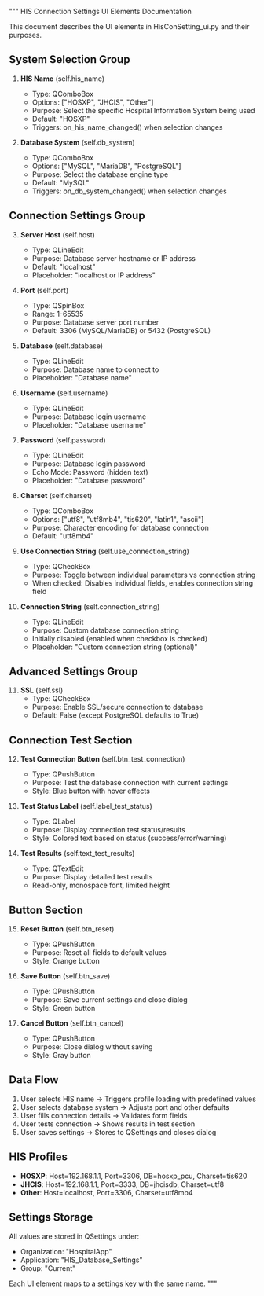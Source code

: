 """
HIS Connection Settings UI Elements Documentation

This document describes the UI elements in HisConSetting_ui.py and their purposes.

## System Selection Group
1. **HIS Name** (self.his_name)
   - Type: QComboBox
   - Options: ["HOSXP", "JHCIS", "Other"]
   - Purpose: Select the specific Hospital Information System being used
   - Default: "HOSXP"
   - Triggers: on_his_name_changed() when selection changes

2. **Database System** (self.db_system)
   - Type: QComboBox
   - Options: ["MySQL", "MariaDB", "PostgreSQL"]
   - Purpose: Select the database engine type
   - Default: "MySQL"
   - Triggers: on_db_system_changed() when selection changes

## Connection Settings Group
3. **Server Host** (self.host)
   - Type: QLineEdit
   - Purpose: Database server hostname or IP address
   - Default: "localhost"
   - Placeholder: "localhost or IP address"

4. **Port** (self.port)
   - Type: QSpinBox
   - Range: 1-65535
   - Purpose: Database server port number
   - Default: 3306 (MySQL/MariaDB) or 5432 (PostgreSQL)

5. **Database** (self.database)
   - Type: QLineEdit
   - Purpose: Database name to connect to
   - Placeholder: "Database name"

6. **Username** (self.username)
   - Type: QLineEdit
   - Purpose: Database login username
   - Placeholder: "Database username"

7. **Password** (self.password)
   - Type: QLineEdit
   - Purpose: Database login password
   - Echo Mode: Password (hidden text)
   - Placeholder: "Database password"

8. **Charset** (self.charset)
   - Type: QComboBox
   - Options: ["utf8", "utf8mb4", "tis620", "latin1", "ascii"]
   - Purpose: Character encoding for database connection
   - Default: "utf8mb4"

9. **Use Connection String** (self.use_connection_string)
   - Type: QCheckBox
   - Purpose: Toggle between individual parameters vs connection string
   - When checked: Disables individual fields, enables connection string field

10. **Connection String** (self.connection_string)
    - Type: QLineEdit
    - Purpose: Custom database connection string
    - Initially disabled (enabled when checkbox is checked)
    - Placeholder: "Custom connection string (optional)"

## Advanced Settings Group
11. **SSL** (self.ssl)
    - Type: QCheckBox
    - Purpose: Enable SSL/secure connection to database
    - Default: False (except PostgreSQL defaults to True)

## Connection Test Section
12. **Test Connection Button** (self.btn_test_connection)
    - Type: QPushButton
    - Purpose: Test the database connection with current settings
    - Style: Blue button with hover effects

13. **Test Status Label** (self.label_test_status)
    - Type: QLabel
    - Purpose: Display connection test status/results
    - Style: Colored text based on status (success/error/warning)

14. **Test Results** (self.text_test_results)
    - Type: QTextEdit
    - Purpose: Display detailed test results
    - Read-only, monospace font, limited height

## Button Section
15. **Reset Button** (self.btn_reset)
    - Type: QPushButton
    - Purpose: Reset all fields to default values
    - Style: Orange button

16. **Save Button** (self.btn_save)
    - Type: QPushButton
    - Purpose: Save current settings and close dialog
    - Style: Green button

17. **Cancel Button** (self.btn_cancel)
    - Type: QPushButton
    - Purpose: Close dialog without saving
    - Style: Gray button

## Data Flow
1. User selects HIS name → Triggers profile loading with predefined values
2. User selects database system → Adjusts port and other defaults
3. User fills connection details → Validates form fields
4. User tests connection → Shows results in test section
5. User saves settings → Stores to QSettings and closes dialog

## HIS Profiles
- **HOSXP**: Host=192.168.1.1, Port=3306, DB=hosxp_pcu, Charset=tis620
- **JHCIS**: Host=192.168.1.1, Port=3333, DB=jhcisdb, Charset=utf8
- **Other**: Host=localhost, Port=3306, Charset=utf8mb4

## Settings Storage
All values are stored in QSettings under:
- Organization: "HospitalApp"
- Application: "HIS_Database_Settings"
- Group: "Current"

Each UI element maps to a settings key with the same name.
"""
